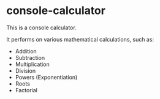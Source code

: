 # console-calculator


This is a console calculator.

It performs on various mathematical calculations, such as:

* Addition
* Subtraction
* Multiplication
* Division
* Powers (Exponentiation)
* Roots
* Factorial

